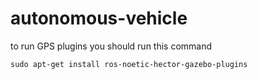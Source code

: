 # autonomous-vehicle
to run GPS plugins 
you should run this command
```
sudo apt-get install ros-noetic-hector-gazebo-plugins
```